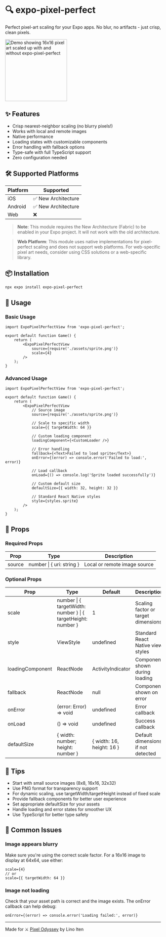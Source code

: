 # 🔍 expo-pixel-perfect

Perfect pixel-art scaling for your Expo apps. No blur, no artifacts - just crisp, clean pixels. 


<image src="screenshot.png" alt="Demo showing 16x16 pixel art scaled up with and without expo-pixel-perfect" width="200">

## ✨ Features

- Crisp nearest-neighbor scaling (no blurry pixels!)
- Works with local and remote images
- Native performance
- Loading states with customizable components
- Error handling with fallback options
- Type-safe with full TypeScript support
- Zero configuration needed

## 🛠️ Supported Platforms

| Platform | Supported             |
|----------|----------------------|
| iOS      | ✅ New Architecture  |
| Android  | ✅ New Architecture  |
| Web      | ❌                   |

> **Note**: This module requires the New Architecture (Fabric) to be enabled in your Expo project. It will not work with the old architecture.

> **Web Platform**: This module uses native implementations for pixel-perfect scaling and does not support web platforms. For web-specific pixel art needs, consider using CSS solutions or a web-specific library.

## 📦 Installation

```bash
npx expo install expo-pixel-perfect
```

## 🚀 Usage

### Basic Usage

```tsx
import ExpoPixelPerfectView from 'expo-pixel-perfect';

export default function Game() {
    return (
        <ExpoPixelPerfectView
            source={require('./assets/sprite.png')}
            scale={4}
        />
    );
}
```

### Advanced Usage

```tsx
import ExpoPixelPerfectView from 'expo-pixel-perfect';

export default function Game() {
    return (
        <ExpoPixelPerfectView
            // Source image
            source={require('./assets/sprite.png')}
            
            // Scale to specific width
            scale={{ targetWidth: 64 }}
            
            // Custom loading component
            loadingComponent={<CustomLoader />}
            
            // Error handling
            fallback={<Text>Failed to load sprite</Text>}
            onError={(error) => console.error('Failed to load:', error)}
            
            // Load callback
            onLoad={() => console.log('Sprite loaded successfully')}
            
            // Custom default size
            defaultSize={{ width: 32, height: 32 }}
            
            // Standard React Native styles
            style={styles.sprite}
        />
    );
}
```

## 🎯 Props

### Required Props

| Prop     | Type                      | Description                     |
|----------|---------------------------|---------------------------------|
| source   | number \| { uri: string } | Local or remote image source    |

### Optional Props

| Prop             | Type                                           | Default           | Description                               |
|------------------|------------------------------------------------|-------------------|-------------------------------------------|
| scale            | number \| { targetWidth: number } \| { targetHeight: number } | 1 | Scaling factor or target dimensions |
| style            | ViewStyle                                      | undefined         | Standard React Native view styles         |
| loadingComponent | ReactNode                                      | ActivityIndicator | Component shown during loading            |
| fallback         | ReactNode                                      | null              | Component shown on error                  |
| onError          | (error: Error) => void                         | undefined         | Error callback                           |
| onLoad           | () => void                                     | undefined         | Success callback                         |
| defaultSize      | { width: number; height: number }              | { width: 16, height: 16 } | Default dimensions if not detected |

## 🎨 Tips

- Start with small source images (8x8, 16x16, 32x32)
- Use PNG format for transparency support
- For dynamic scaling, use targetWidth/targetHeight instead of fixed scale
- Provide fallback components for better user experience
- Set appropriate defaultSize for your assets
- Handle loading and error states for smoother UX
- Use TypeScript for better type safety

## 🤔 Common Issues

### Image appears blurry
Make sure you're using the correct scale factor. For a 16x16 image to display at 64x64, use either:
```tsx
scale={4}
// or
scale={{ targetWidth: 64 }}
```

### Image not loading
Check that your asset path is correct and the image exists. The onError callback can help debug:
```tsx
onError={(error) => console.error('Loading failed:', error)}
```

---
Made for ⚔️ [Pixel Odyssey](pixel-odyssey.app) by Lino Iten